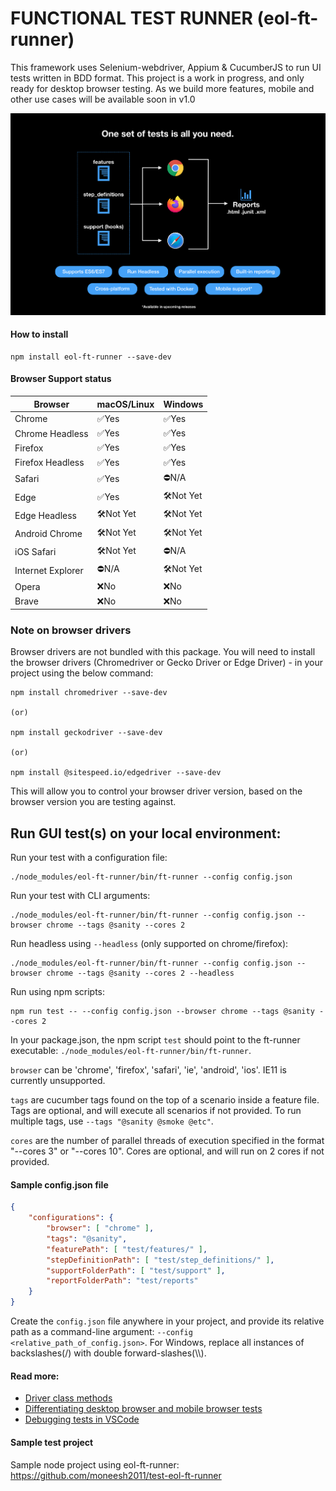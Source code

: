 # FUNCTIONAL TEST RUNNER (eol-ft-runner)
This framework uses Selenium-webdriver, Appium & CucumberJS to run UI tests written in BDD format.
This project is a work in progress, and only ready for desktop browser testing. As we build more features, mobile and other use cases will be available soon in v1.0

![Description poster](/docs/readme-poster.png)

#### How to install
``` shell
npm install eol-ft-runner --save-dev
```

#### Browser Support status
| Browser  | macOS/Linux | Windows |
| ------------- | ------------- | ------------- |
| Chrome  | ✅Yes  | ✅Yes  |
| Chrome Headless  | ✅Yes  | ✅Yes  |
| Firefox  | ✅Yes  | ✅Yes  |
| Firefox Headless  | ✅Yes  | ✅Yes  |
| Safari  | ✅Yes  | ⛔️N/A |
| Edge  | ✅Yes | 🛠Not Yet  |
| Edge Headless | 🛠Not Yet  | 🛠Not Yet  |
| Android Chrome  | 🛠Not Yet  | 🛠Not Yet  |
| iOS Safari  | 🛠Not Yet  | ⛔️N/A |
| Internet Explorer  | ⛔️N/A  | 🛠Not Yet  |
| Opera  | ❌No  | ❌No  |
| Brave  | ❌No  | ❌No  |

### Note on browser drivers
Browser drivers are not bundled with this package. You will need to install the browser drivers (Chromedriver or Gecko Driver or Edge Driver) - in your project using the below command:
``` shell
npm install chromedriver --save-dev

(or)

npm install geckodriver --save-dev

(or)

npm install @sitespeed.io/edgedriver --save-dev
```
This will allow you to control your browser driver version, based on the browser version you are testing against.


## Run GUI test(s) on your local environment:
Run your test with a configuration file:
``` shell
./node_modules/eol-ft-runner/bin/ft-runner --config config.json
```
Run your test with CLI arguments:
``` shell
./node_modules/eol-ft-runner/bin/ft-runner --config config.json --browser chrome --tags @sanity --cores 2
```
Run headless using `--headless` (only supported on chrome/firefox):
``` shell
./node_modules/eol-ft-runner/bin/ft-runner --config config.json --browser chrome --tags @sanity --cores 2 --headless
```
Run using npm scripts:
``` shell
npm run test -- --config config.json --browser chrome --tags @sanity --cores 2
```
In your package.json, the npm script `test` should point to the ft-runner executable: `./node_modules/eol-ft-runner/bin/ft-runner`.

`browser` can be 'chrome', 'firefox', 'safari', 'ie', 'android', 'ios'. IE11 is currently unsupported.

`tags` are cucumber tags found on the top of a scenario inside a feature file. Tags are optional, and will execute all scenarios if not provided. To run multiple tags, use `--tags "@sanity @smoke @etc"`.

`cores` are the number of parallel threads of execution specified in the format "--cores 3" or "--cores 10". Cores are optional, and will run on 2 cores if not provided.

#### Sample config.json file
```json
{
    "configurations": {
        "browser": [ "chrome" ],
        "tags": "@sanity",
        "featurePath": [ "test/features/" ],
        "stepDefinitionPath": [ "test/step_definitions/" ],
        "supportFolderPath": [ "test/support" ],
        "reportFolderPath": "test/reports"
    }
}
```
Create the `config.json` file anywhere in your project, and provide its relative path as a command-line argument: `--config <relative_path_of_config.json>`. For Windows, replace all instances of backslashes(/) with double forward-slashes(\\\\).

#### Read more:
- [Driver class methods](./docs/driver.md)
- [Differentiating desktop browser and mobile browser tests](./docs/desktop_mobile.md)
- [Debugging tests in VSCode](./docs/vscode_debug.md)

#### Sample test project
Sample node project using eol-ft-runner: https://github.com/moneesh2011/test-eol-ft-runner
